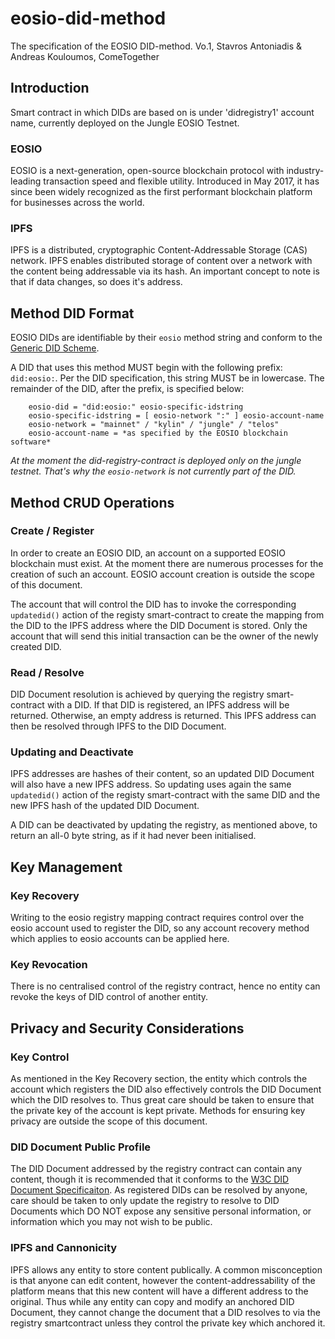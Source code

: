 # eosio-did-method
The specification of the EOSIO DID-method.
Vo.1, Stavros Antoniadis & Andreas Kouloumos, ComeTogether
## Introduction
Smart contract in which DIDs are based on is under 'didregistry1' account name, currently deployed on the Jungle EOSIO Testnet.
### EOSIO
EOSIO is a next-generation, open-source blockchain protocol with industry-leading transaction speed and flexible utility. Introduced in May 2017, it has since been widely recognized as the first performant blockchain platform for businesses across the world.
### IPFS
IPFS is a distributed, cryptographic Content-Addressable Storage (CAS) network. IPFS enables distributed storage of content over a network with the content being addressable via its hash. An important concept to note is that if data changes, so does it's address.

## Method DID Format
EOSIO DIDs are identifiable by their `eosio` method string and conform to the [Generic DID Scheme](https://w3c-ccg.github.io/did-spec/#the-generic-did-scheme).

A DID that uses this method MUST begin with the following prefix: `did:eosio:`. Per the DID specification, this string 
MUST be in lowercase. The remainder of the DID, after the prefix, is specified below:

        eosio-did = "did:eosio:" eosio-specific-idstring
        eosio-specific-idstring = [ eosio-network ":" ] eosio-account-name
        eosio-network = "mainnet" / "kylin" / "jungle" / "telos"
        eosio-account-name = *as specified by the EOSIO blockchain software*

*At the moment the did-registry-contract is deployed only on the jungle testnet. That's why the `eosio-network` is not currently part of the DID.*

## Method CRUD Operations
### Create / Register
In order to create an EOSIO DID, an account on a supported EOSIO blockchain must exist. At the moment there are numerous processes for the creation of such an account. EOSIO account creation is outside the scope of this document.

The account that will control the DID has to invoke the corresponding `updatedid()` action of the registy smart-contract to create the mapping from the DID to the IPFS address where the DID Document is stored. Only the account that will send this initial transaction can be the owner of the newly created DID. 
### Read / Resolve
DID Document resolution is achieved by querying the registry smart-contract with a DID. If that DID is registered, an IPFS address will be returned. Otherwise, an empty address is returned. This IPFS address can then be resolved through IPFS to the DID Document.
### Updating and Deactivate
IPFS addresses are hashes of their content, so an updated DID Document will also have a new IPFS address. So updating  uses again the same `updatedid()` action of the registy smart-contract with the same DID and the new IPFS hash of the updated DID Document. 

A DID can be deactivated by updating the registry, as mentioned above, to return an all-0 byte string, as if it had never been initialised.




## Key Management
### Key Recovery
Writing to the eosio registry mapping contract requires control over the eosio account used to register the DID, so any account recovery method which applies to eosio accounts can be applied here. 
### Key Revocation
There is no centralised control of the registry contract, hence no entity can revoke the keys of DID control of another entity.
## Privacy and Security Considerations
### Key Control
As mentioned in the Key Recovery section, the entity which controls the account which registers the DID also effectively controls the DID Document which the DID resolves to. Thus great care should be taken to ensure that the private key of the account is kept private. Methods for ensuring key privacy are outside the scope of this document.
### DID Document Public Profile
The DID Document addressed by the registry contract can contain any content, though it is recommended that it conforms to the [W3C DID Document Specificaiton](https://w3c-ccg.github.io/did-spec/#did-documents). As registered DIDs can be resolved by anyone, care should be taken to only update the registry to resolve to DID Documents which DO NOT expose any sensitive personal information, or information which you may not wish to be public.
### IPFS and Cannonicity
IPFS allows any entity to store content publically. A common misconception is that anyone can edit content, however the content-addressability of the platform means that this new content will have a different address to the original. Thus while any entity can copy and modify an anchored DID Document, they cannot change the document that a DID resolves to via the registry smartcontract unless they control the private key which anchored it.

